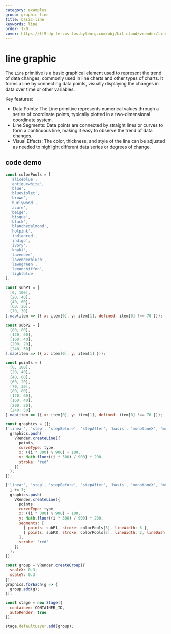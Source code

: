 ```yaml
---
category: examples
group: graphic-line
title: basic-line
keywords: line
order: 1-0
cover: https://lf9-dp-fe-cms-tos.byteorg.com/obj/bit-cloud/vrender/line-basic.png
---
```


# line graphic

The `Line` primitive is a basic graphical element used to represent the trend of data changes, commonly used in line charts and other types of charts. It forms a line by connecting data points, visually displaying the changes in data over time or other variables.

Key features:
- Data Points: The Line primitive represents numerical values through a series of coordinate points, typically plotted in a two-dimensional coordinate system.
- Line Segments: Data points are connected by straight lines or curves to form a continuous line, making it easy to observe the trend of data changes.
- Visual Effects: The color, thickness, and style of the line can be adjusted as needed to highlight different data series or degrees of change.

## code demo

```javascript livedemo template=vrender
const colorPools = [
  'aliceblue',
  'antiquewhite',
  'blue',
  'blueviolet',
  'brown',
  'burlywood',
  'azure',
  'beige',
  'bisque',
  'black',
  'blanchedalmond',
  'hotpink',
  'indianred',
  'indigo',
  'ivory',
  'khaki',
  'lavender',
  'lavenderblush',
  'lawngreen',
  'lemonchiffon',
  'lightblue'
];

const subP1 = [
  [0, 100],
  [20, 40],
  [40, 60],
  [60, 20],
  [70, 30]
].map(item => ({ x: item[0], y: item[1], defined: item[0] !== 70 }));

const subP2 = [
  [80, 80],
  [120, 60],
  [160, 40],
  [200, 20],
  [240, 50]
].map(item => ({ x: item[0], y: item[1] }));

const points = [
  [0, 100],
  [20, 40],
  [40, 60],
  [60, 20],
  [70, 30],
  [80, 80],
  [120, 60],
  [160, 40],
  [200, 20],
  [240, 50]
].map(item => ({ x: item[0], y: item[1], defined: item[0] !== 70 }));

const graphics = [];
['linear', 'step', 'stepBefore', 'stepAfter', 'basis', 'monotoneX', 'monotoneY'].forEach((type, i) => {
  graphics.push(
    VRender.createLine({
      points,
      curveType: type,
      x: ((i * 300) % 900) + 100,
      y: Math.floor((i * 300) / 900) * 200,
      stroke: 'red'
    })
  );
});

['linear', 'step', 'stepBefore', 'stepAfter', 'basis', 'monotoneX', 'monotoneY'].forEach((type, i) => {
  i += 7;
  graphics.push(
    VRender.createLine({
      points,
      curveType: type,
      x: ((i * 300) % 900) + 100,
      y: Math.floor((i * 300) / 900) * 200,
      segments: [
        { points: subP1, stroke: colorPools[3], lineWidth: 6 },
        { points: subP2, stroke: colorPools[2], lineWidth: 2, lineDash: [3, 3] }
      ],
      stroke: 'red'
    })
  );
});

const group = VRender.createGroup({
  scaleX: 0.3,
  scaleY: 0.3
});
graphics.forEach(g => {
  group.add(g);
});

const stage = new Stage({
  container: CONTAINER_ID,
  autoRender: true
});

stage.defaultLayer.add(group);
```
